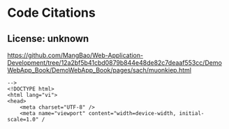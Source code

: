 # Code Citations

## License: unknown
https://github.com/MangBao/Web-Application-Development/tree/12a2bf5b41cbd0879b844e48de82c7deaaf553cc/DemoWebApp_Book/DemoWebApp_Book/pages/sach/muonkiep.html

```
-->
<!DOCTYPE html>
<html lang="vi">
<head>
    <meta charset="UTF-8" />
    <meta name="viewport" content="width=device-width, initial-scale=1.0" /
```

